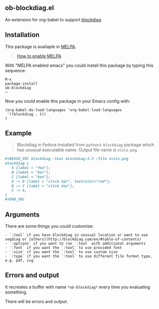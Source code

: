 ob-blockdiag.el
---------------

An extension for org-babel to support [blockdiag](http://blockdiag.com/en/).

## Installation

This package is availaple in [MELPA](https://melpa.org/).

> [How to enable MELPA](https://melpa.org/#/getting-started).

With "MELPA enabled emacs" you could install this package by typing this sequence:

``` text
M-x
package-install
ob-blockdiag
⏎
```

Now you could enable this package in your Emacs config with:

``` emacs-lisp
(org-babel-do-load-languages 'org-babel-load-languages
 '((blockdiag . t))
)
```

## Example

> Blockdiag in Fedora installed from `python3-blockdiag` package
> which has unusual executable name.
> Output file name is `ololo.png`

``` org
#+BEGIN_SRC blockdiag :tool blockdiag-3.5 :file ololo.png
blockdiag {
   A [label = "foo"];
   B [label = "bar"];
   C [label = "baz"];
   A -> B [label = "click bar", textcolor="red"];
   B -> C [label = "click baz"];
   C -> A;
}
#+END_SRC
```

## Arguments

There are some things you could customize:

    - `:tool` if you have blockdiag in unusual location or want to use seqdiag or [others](http://blockdiag.com/en/#table-of-contents)
    - `:options` if you want to run `:tool` with additional arguments
    - `:font` if you want the `:tool` to use provided font
    - `:size` if you want the `:tool` to use custom size
    - `:type` if you want the `:tool` to use different file format type, e.g. pdf, svg

## Errors and output

It recreates a buffer with name `*ob-blockdiag*` every time you evaluating something.

There will be errors and output.
